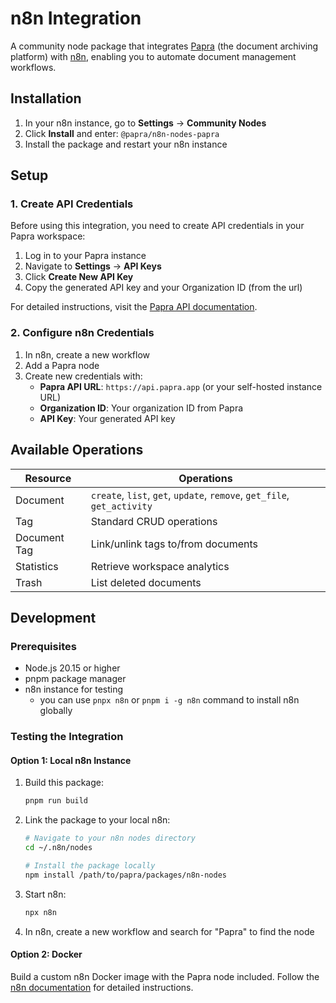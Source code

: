 # n8n Integration

A community node package that integrates [Papra](https://papra.app) (the document archiving platform) with [n8n](https://n8n.io), enabling you to automate document management workflows.

## Installation

1. In your n8n instance, go to **Settings** → **Community Nodes**
2. Click **Install** and enter: `@papra/n8n-nodes-papra`
3. Install the package and restart your n8n instance

## Setup

### 1. Create API Credentials
Before using this integration, you need to create API credentials in your Papra workspace:

1. Log in to your Papra instance
2. Navigate to **Settings** → **API Keys**
3. Click **Create New API Key**
4. Copy the generated API key and your Organization ID (from the url)

For detailed instructions, visit the [Papra API documentation](https://docs.papra.app/resources/api-endpoints/#authentication).

### 2. Configure n8n Credentials
1. In n8n, create a new workflow
2. Add a Papra node
3. Create new credentials with:
   - **Papra API URL**: `https://api.papra.app` (or your self-hosted instance URL)
   - **Organization ID**: Your organization ID from Papra
   - **API Key**: Your generated API key

## Available Operations

| Resource | Operations |
|----------|------------|
| Document | `create`, `list`, `get`, `update`, `remove`, `get_file`, `get_activity` |
| Tag | Standard CRUD operations |
| Document Tag | Link/unlink tags to/from documents |
| Statistics | Retrieve workspace analytics |
| Trash | List deleted documents |

## Development

### Prerequisites
- Node.js 20.15 or higher
- pnpm package manager
- n8n instance for testing
  - you can use `pnpx n8n` or `pnpm i -g n8n` command to install n8n globally

### Testing the Integration

#### Option 1: Local n8n Instance
1. Build this package:
   ```bash
   pnpm run build
   ```

2. Link the package to your local n8n:
   ```bash
   # Navigate to your n8n nodes directory
   cd ~/.n8n/nodes

   # Install the package locally
   npm install /path/to/papra/packages/n8n-nodes
   ```

3. Start n8n:
   ```bash
   npx n8n
   ```

4. In n8n, create a new workflow and search for "Papra" to find the node

#### Option 2: Docker
Build a custom n8n Docker image with the Papra node included. Follow the [n8n documentation](https://docs.n8n.io/integrations/creating-nodes/deploy/install-private-nodes/#install-your-node-in-a-docker-n8n-instance) for detailed instructions.
